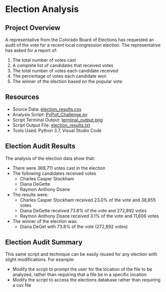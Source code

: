 # Election Analysis

## Project Overview
A representative from the Colorado Board of Elections has requested an audit of the vote for a recent local congression election.  The representative has asked for a report of:

1. The total number of votes cast
2. A complete list of candidates that received votes
3. The total number of votes each candidate received
4. The percentage of votes each candidate won
5. The winner of the election based on the popular vote

## Resources
- Source Data:  [election_results.csv](./Resources/election_results.csv)
- Analysis Script:  [PyPoll_Challenge.py](./PyPoll_Challenge.py)
- Script Terminal Output:  [terminal_output.png](./analysis/terminal_output.png)
- Script Output File:  [election_results.txt](./analysis/election_results.txt)
- Tools Used:  Python 3.7, Visual Studio Code

## Election Audit Results
The analysis of the election data show that:
- There were 369,711 votes cast in the election
- The following candidates received votes
    - Charles Casper Stockham
    - Diana DeGette
    - Raymon Anthony Doane
- The results were:
    - Charles Casper Stockham received 23.0% of the vote and 38,855 votes
    - Diana DeGette received 73.8% of the vote and 272,892 votes
    - Raymon Anthony Doane received 3.1% of the vote and 11,606 votes
- The winner of the election was:
    - Diana DeGet with 73.8% of the vote (272,892 votes)

## Election Audit Summary
This same script and technique can be easily reused for any election with slight modifications.  For example:
- Modify the script to prompt the user for the location of the file to be analyzed, rather than requiring that a file be in a specific location
- Modify the script to access the elections database rather than requiring a csv file